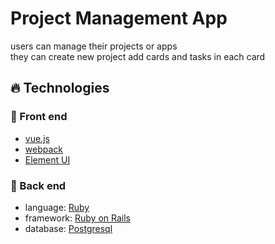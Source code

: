 # Project Management App

users can manage their projects or apps <br />
they can create new project add cards and tasks in each card

## 🔥 Technologies

### 🤩 Front end

- [vue.js](https://vuejs.org/)
- [webpack](https://webpack.js.org/)
- [Element UI](https://element.eleme.io/#/en-US)

### 💎 Back end

- language: [Ruby](https://www.ruby-lang.org/en/)
- framework: [Ruby on Rails](https://rubyonrails.org/)
- database: [Postgresql](https://www.postgresql.org/)
